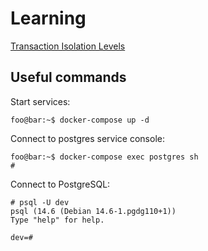 # Learning

[Transaction Isolation Levels](DB/transactions.md)

## Useful commands

Start services:
```console 
foo@bar:~$ docker-compose up -d
```

Connect to postgres service console:
```console            
foo@bar:~$ docker-compose exec postgres sh
#
``` 

Connect to PostgreSQL:
```console
# psql -U dev
psql (14.6 (Debian 14.6-1.pgdg110+1))
Type "help" for help.

dev=#
```


